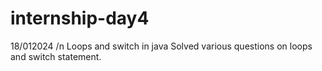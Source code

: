 # internship-day4
18/012024 /n
Loops and switch in java 
Solved various questions on loops and switch statement.
